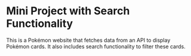 # Mini Project with Search Functionality
This is a Pokémon website that fetches data from an API to display Pokémon cards. It also includes search functionality to filter these cards.

